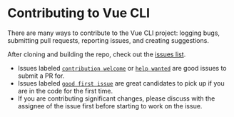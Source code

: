 
# Contributing to Vue CLI

There are many ways to contribute to the Vue CLI project: logging bugs, submitting pull requests, reporting issues, and creating suggestions.

After cloning and building the repo, check out the [issues list](https://github.com/vuejs/vue-cli/issues?utf8=%E2%9C%93&q=is%3Aopen+is%3Aissue).
* Issues labeled [`contribution welcome`](https://github.com/vuejs/vue-cli/issues?q=is%3Aissue+is%3Aopen+label%3A%22contribution+welcome%22) or [`help wanted`](https://github.com/vuejs/vue-cli/issues?q=is%3Aissue+is%3Aopen+label%3A%22help+wanted%22) are good issues to submit a PR for.
* Issues labeled [`good first issue`](https://github.com/vuejs/vue-cli/issues?q=is%3Aissue+is%3Aopen+label%3A%22good+first+issue%22) are great candidates to pick up if you are in the code for the first time.
* If you are contributing significant changes, please discuss with the assignee of the issue first before starting to work on the issue.